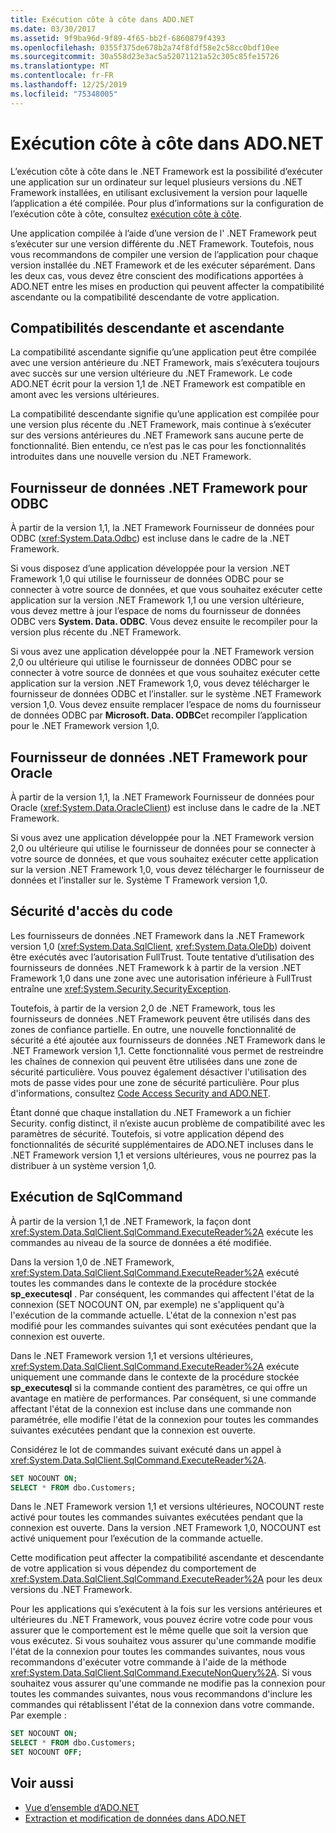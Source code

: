 ```yaml
---
title: Exécution côte à côte dans ADO.NET
ms.date: 03/30/2017
ms.assetid: 9f9ba96d-9f89-4f65-bb2f-6860879f4393
ms.openlocfilehash: 0355f375de678b2a74f8fdf58e2c58cc0bdf10ee
ms.sourcegitcommit: 30a558d23e3ac5a52071121a52c305c85fe15726
ms.translationtype: MT
ms.contentlocale: fr-FR
ms.lasthandoff: 12/25/2019
ms.locfileid: "75348005"
---
```

# <a name="side-by-side-execution-in-adonet"></a>Exécution côte à côte dans ADO.NET
L’exécution côte à côte dans le .NET Framework est la possibilité d’exécuter une application sur un ordinateur sur lequel plusieurs versions du .NET Framework installées, en utilisant exclusivement la version pour laquelle l’application a été compilée. Pour plus d’informations sur la configuration de l’exécution côte à côte, consultez [exécution côte à côte](../../deployment/side-by-side-execution.md).  
  
 Une application compilée à l’aide d’une version de l' .NET Framework peut s’exécuter sur une version différente du .NET Framework. Toutefois, nous vous recommandons de compiler une version de l’application pour chaque version installée du .NET Framework et de les exécuter séparément. Dans les deux cas, vous devez être conscient des modifications apportées à ADO.NET entre les mises en production qui peuvent affecter la compatibilité ascendante ou la compatibilité descendante de votre application.  
  
## <a name="forward-compatibility-and-backward-compatibility"></a>Compatibilités descendante et ascendante  
 La compatibilité ascendante signifie qu’une application peut être compilée avec une version antérieure du .NET Framework, mais s’exécutera toujours avec succès sur une version ultérieure du .NET Framework. Le code ADO.NET écrit pour la version 1,1 de .NET Framework est compatible en amont avec les versions ultérieures.  
  
 La compatibilité descendante signifie qu’une application est compilée pour une version plus récente du .NET Framework, mais continue à s’exécuter sur des versions antérieures du .NET Framework sans aucune perte de fonctionnalité. Bien entendu, ce n’est pas le cas pour les fonctionnalités introduites dans une nouvelle version du .NET Framework.  
  
## <a name="the-net-framework-data-provider-for-odbc"></a>Fournisseur de données .NET Framework pour ODBC  
 À partir de la version 1,1, la .NET Framework Fournisseur de données pour ODBC (<xref:System.Data.Odbc>) est incluse dans le cadre de la .NET Framework.
  
 Si vous disposez d’une application développée pour la version .NET Framework 1,0 qui utilise le fournisseur de données ODBC pour se connecter à votre source de données, et que vous souhaitez exécuter cette application sur la version .NET Framework 1,1 ou une version ultérieure, vous devez mettre à jour l’espace de noms du fournisseur de données ODBC vers **System. Data. ODBC**. Vous devez ensuite le recompiler pour la version plus récente du .NET Framework.  
  
 Si vous avez une application développée pour la .NET Framework version 2,0 ou ultérieure qui utilise le fournisseur de données ODBC pour se connecter à votre source de données et que vous souhaitez exécuter cette application sur la version .NET Framework 1,0, vous devez télécharger le fournisseur de données ODBC et l’installer. sur le système .NET Framework version 1,0. Vous devez ensuite remplacer l’espace de noms du fournisseur de données ODBC par **Microsoft. Data. ODBC**et recompiler l’application pour le .NET Framework version 1,0.  
  
## <a name="the-net-framework-data-provider-for-oracle"></a>Fournisseur de données .NET Framework pour Oracle  
 À partir de la version 1,1, la .NET Framework Fournisseur de données pour Oracle (<xref:System.Data.OracleClient>) est incluse dans le cadre de la .NET Framework.
  
 Si vous avez une application développée pour la .NET Framework version 2,0 ou ultérieure qui utilise le fournisseur de données pour se connecter à votre source de données, et que vous souhaitez exécuter cette application sur la version .NET Framework 1,0, vous devez télécharger le fournisseur de données et l’installer sur le. Système T Framework version 1,0.  
  
## <a name="code-access-security"></a>Sécurité d'accès du code  
 Les fournisseurs de données .NET Framework dans la .NET Framework version 1,0 (<xref:System.Data.SqlClient>, <xref:System.Data.OleDb>) doivent être exécutés avec l’autorisation FullTrust. Toute tentative d’utilisation des fournisseurs de données .NET Framework k à partir de la version .NET Framework 1,0 dans une zone avec une autorisation inférieure à FullTrust entraîne une <xref:System.Security.SecurityException>.  
  
 Toutefois, à partir de la version 2,0 de .NET Framework, tous les fournisseurs de données .NET Framework peuvent être utilisés dans des zones de confiance partielle. En outre, une nouvelle fonctionnalité de sécurité a été ajoutée aux fournisseurs de données .NET Framework dans le .NET Framework version 1,1. Cette fonctionnalité vous permet de restreindre les chaînes de connexion qui peuvent être utilisées dans une zone de sécurité particulière. Vous pouvez également désactiver l'utilisation des mots de passe vides pour une zone de sécurité particulière. Pour plus d'informations, consultez [Code Access Security and ADO.NET](code-access-security.md).  
  
 Étant donné que chaque installation du .NET Framework a un fichier Security. config distinct, il n’existe aucun problème de compatibilité avec les paramètres de sécurité. Toutefois, si votre application dépend des fonctionnalités de sécurité supplémentaires de ADO.NET incluses dans le .NET Framework version 1,1 et versions ultérieures, vous ne pourrez pas la distribuer à un système version 1,0.  
  
## <a name="sqlcommand-execution"></a>Exécution de SqlCommand  
 À partir de la version 1,1 de .NET Framework, la façon dont <xref:System.Data.SqlClient.SqlCommand.ExecuteReader%2A> exécute les commandes au niveau de la source de données a été modifiée.  
  
 Dans la version 1,0 de .NET Framework, <xref:System.Data.SqlClient.SqlCommand.ExecuteReader%2A> exécuté toutes les commandes dans le contexte de la procédure stockée **sp_executesql** . Par conséquent, les commandes qui affectent l'état de la connexion (SET NOCOUNT ON, par exemple) ne s'appliquent qu'à l'exécution de la commande actuelle. L'état de la connexion n'est pas modifié pour les commandes suivantes qui sont exécutées pendant que la connexion est ouverte.  
  
 Dans le .NET Framework version 1,1 et versions ultérieures, <xref:System.Data.SqlClient.SqlCommand.ExecuteReader%2A> exécute uniquement une commande dans le contexte de la procédure stockée **sp_executesql** si la commande contient des paramètres, ce qui offre un avantage en matière de performances. Par conséquent, si une commande affectant l'état de la connexion est incluse dans une commande non paramétrée, elle modifie l'état de la connexion pour toutes les commandes suivantes exécutées pendant que la connexion est ouverte.  
  
 Considérez le lot de commandes suivant exécuté dans un appel à <xref:System.Data.SqlClient.SqlCommand.ExecuteReader%2A>.  
  
```sql
SET NOCOUNT ON;  
SELECT * FROM dbo.Customers;  
```  
  
 Dans le .NET Framework version 1,1 et versions ultérieures, NOCOUNT reste activé pour toutes les commandes suivantes exécutées pendant que la connexion est ouverte. Dans la version .NET Framework 1,0, NOCOUNT est activé uniquement pour l’exécution de la commande actuelle.  
  
 Cette modification peut affecter la compatibilité ascendante et descendante de votre application si vous dépendez du comportement de <xref:System.Data.SqlClient.SqlCommand.ExecuteReader%2A> pour les deux versions du .NET Framework.  
  
 Pour les applications qui s’exécutent à la fois sur les versions antérieures et ultérieures du .NET Framework, vous pouvez écrire votre code pour vous assurer que le comportement est le même quelle que soit la version que vous exécutez. Si vous souhaitez vous assurer qu'une commande modifie l'état de la connexion pour toutes les commandes suivantes, nous vous recommandons d'exécuter votre commande à l'aide de la méthode <xref:System.Data.SqlClient.SqlCommand.ExecuteNonQuery%2A>. Si vous souhaitez vous assurer qu'une commande ne modifie pas la connexion pour toutes les commandes suivantes, nous vous recommandons d'inclure les commandes qui rétablissent l'état de la connexion dans votre commande. Par exemple :  
  
```sql
SET NOCOUNT ON;  
SELECT * FROM dbo.Customers;  
SET NOCOUNT OFF;  
```  
  
## <a name="see-also"></a>Voir aussi

- [Vue d’ensemble d’ADO.NET](ado-net-overview.md)
- [Extraction et modification de données dans ADO.NET](retrieving-and-modifying-data.md)
